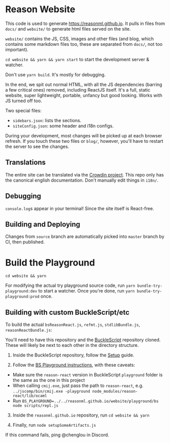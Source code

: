# Reason Website

This code is used to generate https://reasonml.github.io. It pulls in files from `docs/` and `website/` to generate html files served on the site.

`website/` contains the JS, CSS, images and other files (and blog, which contains some markdown files too, these are separated from `docs/`, not too important).

`cd website && yarn && yarn start` to start the development server & watcher.

Don't use `yarn build`. It's mostly for debugging.

In the end, we spit out normal HTML, with all the JS dependencies (barring a few critical ones) removed, including ReactJS itself. It's a full, static website, super lightweight, portable, unfancy but good looking. Works with JS turned off too.

Two special files:

- `sidebars.json`: lists the sections.
- `siteConfig.json`: some header and i18n configs.

During your development, most changes will be picked up at each browser refresh. If you touch these two files or `blog/`, however, you'll have to restart the server to see the changes.

## Translations

The entire site can be translated via the [Crowdin project](https://crowdin.com/project/reason). This repo only has the canonical english documentation. Don't manually edit things in `i18n/`.

## Debugging

`console.log`s appear in your terminal! Since the site itself is React-free.

## Building and Deploying

Changes from `source` branch are automatically picked into `master` branch by CI, then published.

# Build the Playground

```
cd website && yarn
```

For modifying the actual try playground source code, run `yarn bundle-try-playground:dev` to start a watcher. Once you're done, run `yarn bundle-try-playground:prod` once.

## Building with custom BuckleScript/etc

To build the actual `bsReasonReact.js`, `refmt.js`, `stdlibBundle.js`, `reasonReactBundle.js`:

You'll need to have this repository and the [BuckleScript](https://github.com/BuckleScript/bucklescript) repository cloned. These will likely be next to each other in the directory structure.

1. Inside the BuckleScript repository, follow the [Setup](https://github.com/BuckleScript/bucklescript/blob/master/CONTRIBUTING.md#setup) guide.

2. Follow the [BS Playground instructions](https://github.com/BuckleScript/bucklescript/tree/7b96816a4e38d9a1a6a66817bdacabde6582766e/playground), with these caveats:
- Make sure the `reason-react` version in BuckleScript `playground` folder is the same as the one in this project
- When calling `cmij.exe`, just pass the path to `reason-react`, e.g. `../jscomp/bin/cmij.exe -playground node_modules/reason-react/lib/ocaml`
- Run `BS_PLAYGROUND=../../reasonml.github.io/website/playground/bs node scripts/repl.js`

3. Inside the `reasonml.github.io` repository, run `cd website && yarn`

4. Finally, run `node setupSomeArtifacts.js`

If this command fails, ping @chenglou in Discord.
